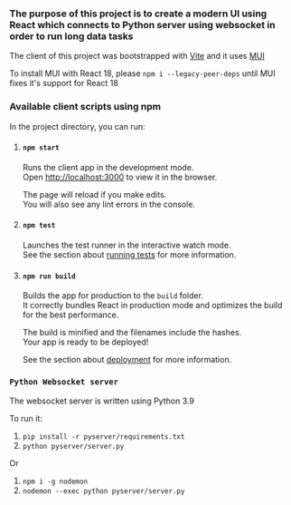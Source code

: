 ### The purpose of this project is to create a modern UI using React which connects to Python server using websocket in order to run long data tasks  
  

The client of this project was bootstrapped with [Vite](https://vitejs.dev) and it uses [MUI](https://mui.com/)

To install MUI with React 18, please `npm i --legacy-peer-deps` until MUI fixes it's support for React 18

### Available client scripts using npm

In the project directory, you can run:

1. #### `npm start`

    Runs the client app in the development mode.<br />
    Open [http://localhost:3000](http://localhost:3000) to view it in the browser.

    The page will reload if you make edits.<br />
    You will also see any lint errors in the console.

2. #### `npm test`

    Launches the test runner in the interactive watch mode.<br />
    See the section about [running tests](https://facebook.github.io/create-react-app/docs/running-tests) for more information.

3. #### `npm run build`

    Builds the app for production to the `build` folder.<br />
    It correctly bundles React in production mode and optimizes the build for the best performance.

    The build is minified and the filenames include the hashes.<br />
    Your app is ready to be deployed!

    See the section about [deployment](https://facebook.github.io/create-react-app/docs/deployment) for more information.

### `Python Websocket server`
The websocket server is written using Python 3.9

To run it:
1. `pip install -r pyserver/requirements.txt`
2. `python pyserver/server.py`

Or

1. `npm i -g nodemon`
2. `nodemon --exec python pyserver/server.py`
